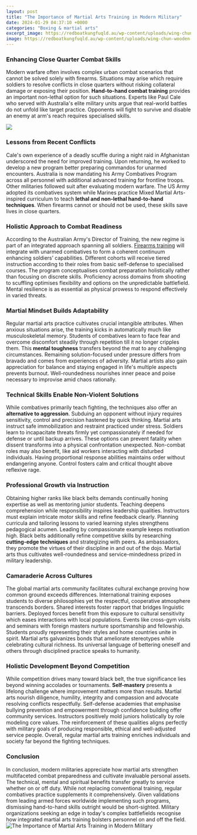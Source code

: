 ```yaml
---
layout: post
title: "The Importance of Martial Arts Training in Modern Military"
date: 2024-01-29 04:37:10 +0000
categories: "Boxing & martial arts"
excerpt_image: https://redboatkungfuqld.au/wp-content/uploads/wing-chun-wooden-dummy-training.jpg
image: https://redboatkungfuqld.au/wp-content/uploads/wing-chun-wooden-dummy-training.jpg
---
```


### Enhancing Close Quarter Combat Skills
Modern warfare often involves complex urban combat scenarios that cannot be solved solely with firearms. Situations may arise which require soldiers to resolve conflicts in close quarters without risking collateral damage or exposing their position. **Hand-to-hand combat training** provides an important non-lethal option for such situations. Experts like Paul Cale who served with Australia's elite military units argue that real-world battles do not unfold like target practice. Opponents will fight to survive and disable an enemy at arm's reach requires specialised skills. 

![](https://i0.wp.com/www.military-jiujitsu.com/wp-content/uploads/2016/01/MP-combatives.jpg?fit=1200%2C857)
### Lessons from Recent Conflicts 
Cale's own experience of a deadly scuffle during a night raid in Afghanistan underscored the need for improved training. Upon returning, he worked to develop a new program better preparing commandos for unarmed encounters. Australia is now mandating his Army Combatives Program across all personnel with additional advanced training for frontline troops. Other militaries followed suit after evaluating modern warfare. The US Army adopted its combatives system while Marines practice Mixed Martial Arts-inspired curriculum to teach **lethal and non-lethal hand-to-hand techniques**. When firearms cannot or should not be used, these skills save lives in close quarters.
### Holistic Approach to Combat Readiness
According to the Australian Army's Director of Training, the new regime is part of an integrated approach spanning all soldiers. [Firearms training](https://yt.io.vn/collection/aldama) will integrate with unarmed combatives to form a coherent continuum enhancing soldiers’ capabilities. Different cohorts will receive tiered instruction according to their roles from basic self-defense to specialised courses. The program conceptualises combat preparation holistically rather than focusing on discrete skills. Proficiency across domains from shooting to scuffling optimises flexibility and options on the unpredictable battlefield. Mental resilience is as essential as physical prowess to respond effectively in varied threats.  
### Martial Mindset Builds Adaptability
Regular martial arts practice cultivates crucial intangible attributes. When anxious situations arise, the training kicks in automatically much like musculoskeletal memory. Students of combatives learn to face fear and overcome discomfort steadily through repetition till it no longer cripples them. This **mental toughness** transfers beyond the mat to any challenging circumstances. Remaining solution-focused under pressure differs from bravado and comes from experiences of adversity. Martial artists also gain appreciation for balance and staying engaged in life's multiple aspects prevents burnout. Well-roundedness nourishes inner peace and poise necessary to improvise amid chaos rationally.
### Technical Skills Enable Non-Violent Solutions  
While combatives primarily teach fighting, the techniques also offer an **alternative to aggression**. Subduing an opponent without injury requires sensitivity, control and precision hastened by quick thinking. Martial arts instruct safe immobilization and restraint practiced under stress. Soldiers learn to incapacitate threats firmly yet compassionately if needed for defense or until backup arrives. These options can prevent fatality when dissent transforms into a physical confrontation unexpected. Non-combat roles may also benefit, like aid workers interacting with disturbed individuals. Having proportional response abilities maintains order without endangering anyone. Control fosters calm and critical thought above reflexive rage.
### Professional Growth via Instruction  
Obtaining higher ranks like black belts demands continually honing expertise as well as mentoring junior students. Teaching deepens comprehension while responsibility inspires leadership qualities. Instructors must explain intricate motor skills and refine feedback clearly. Planning curricula and tailoring lessons to varied learning styles strengthens pedagogical acumen. Leading by compassionate example keeps motivation high. Black belts additionally refine competitive skills by researching **cutting-edge techniques** and strategizing with peers. As ambassadors, they promote the virtues of their discipline in and out of the dojo. Martial arts thus cultivates well-roundedness and service-mindedness prized in military leadership.
### Camaraderie Across Cultures  
The global martial arts community facilitates cultural exchange proving how common ground exceeds differences. International training exposes students to diverse philosophies yet the respectful, cooperative atmosphere transcends borders. Shared interests foster rapport that bridges linguistic barriers. Deployed forces benefit from this exposure to cultural sensitivity which eases interactions with local populations. Events like cross-gym visits and seminars with foreign masters nurture sportsmanship and fellowship. Students proudly representing their styles and home countries unite in spirit. Martial arts galvanizes bonds that ameliorate stereotypes while celebrating cultural richness. Its universal language of bettering oneself and others through disciplined practice speaks to humanity.
### Holistic Development Beyond Competition 
While competition drives many toward black belt, the true significance lies beyond winning accolades or tournaments. **Self-mastery** presents a lifelong challenge where improvement matters more than results. Martial arts nourish diligence, humility, integrity and compassion and advocate resolving conflicts respectfully. Self-defense academies that emphasise bullying prevention and empowerment through confidence building offer community services. Instructors positively mold juniors holistically by role modeling core values. The reinforcement of these qualities aligns perfectly with military goals of producing responsible, ethical and well-adjusted service people. Overall, regular martial arts training enriches individuals and society far beyond the fighting techniques.
### Conclusion
In conclusion, modern militaries appreciate how martial arts strengthen multifaceted combat preparedness and cultivate invaluable personal assets. The technical, mental and spiritual benefits transfer greatly to service whether on or off duty. While not replacing conventional training, regular combatives practice supplements it comprehensively. Given validations from leading armed forces worldwide implementing such programs, dismissing hand-to-hand skills outright would be short-sighted. Military organizations seeking an edge in today's complex battlefields recognise how integrated martial arts training bolsters personnel on and off the field.
![The Importance of Martial Arts Training in Modern Military](https://redboatkungfuqld.au/wp-content/uploads/wing-chun-wooden-dummy-training.jpg)